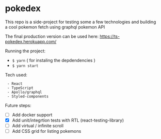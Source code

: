 # pokedex

This repo is a side-project for testing some a few technologies and building a cool pokemon fetch using graphql pokemon API

The final production version can be used here:
https://ts-pokedex.herokuapp.com/

Running the project:

- `$ yarn` ( for instaling the depdendencies )
- `$ yarn start`

Tech used:

```
 - React
 - TypeScript
 - Apollo/graphql
 - Styled-components
```

Future steps:

- [ ] Add docker support
- [x] Add unit/integrtion tests with RTL (react-testing-library)
- [ ] Add virtual / infinite scroll
- [ ] Add CSS grid for listing pokemons
